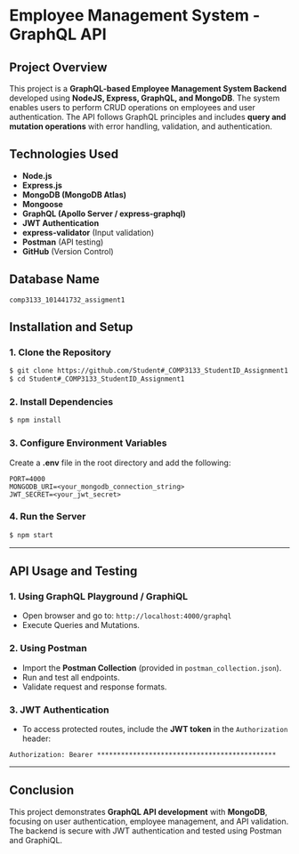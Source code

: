 # Employee Management System - GraphQL API

## Project Overview
This project is a **GraphQL-based Employee Management System Backend** developed using **NodeJS, Express, GraphQL, and MongoDB**. The system enables users to perform CRUD operations on employees and user authentication. The API follows GraphQL principles and includes **query and mutation operations** with error handling, validation, and authentication.

## Technologies Used
- **Node.js**
- **Express.js**
- **MongoDB (MongoDB Atlas)**
- **Mongoose**
- **GraphQL (Apollo Server / express-graphql)**
- **JWT Authentication**
- **express-validator** (Input validation)
- **Postman** (API testing)
- **GitHub** (Version Control)

## Database Name
```
comp3133_101441732_assigment1
```

## Installation and Setup
### 1. Clone the Repository
```sh
$ git clone https://github.com/Student#_COMP3133_StudentID_Assignment1.git
$ cd Student#_COMP3133_StudentID_Assignment1
```

### 2. Install Dependencies
```sh
$ npm install
```

### 3. Configure Environment Variables
Create a **.env** file in the root directory and add the following:
```
PORT=4000
MONGODB_URI=<your_mongodb_connection_string>
JWT_SECRET=<your_jwt_secret>
```

### 4. Run the Server
```sh
$ npm start
```

---

## API Usage and Testing
### 1. Using GraphQL Playground / GraphiQL
- Open browser and go to: `http://localhost:4000/graphql`
- Execute Queries and Mutations.

### 2. Using Postman
- Import the **Postman Collection** (provided in `postman_collection.json`).
- Run and test all endpoints.
- Validate request and response formats.

### 3. JWT Authentication
- To access protected routes, include the **JWT token** in the `Authorization` header:
```
Authorization: Bearer *********************************************
```

---

## Conclusion
This project demonstrates **GraphQL API development** with **MongoDB**, focusing on user authentication, employee management, and API validation. The backend is secure with JWT authentication and tested using Postman and GraphiQL.


